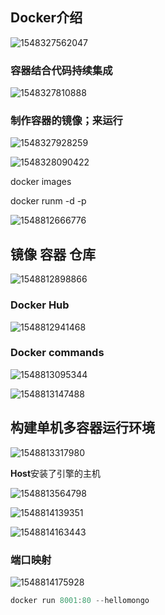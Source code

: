 ##  Docker介绍

![1548327562047](Docker01.assets/1548327562047.png)



### 容器结合代码持续集成



![1548327810888](Docker01.assets/1548327810888.png)



### 制作容器的镜像；来运行

![1548327928259](Docker01.assets/1548327928259.png)







![1548328090422](Docker01.assets/1548328090422.png)









docker images

docker runm -d -p   



 

![1548812666776](Docker01.assets/1548812666776.png)



 ##  镜像	容器	仓库



![1548812898866](Docker01.assets/1548812898866.png)



###  Docker Hub

![1548812941468](Docker01.assets/1548812941468.png)



### Docker commands

![1548813095344](Docker01.assets/1548813095344.png)



![1548813147488](Docker01.assets/1548813147488.png)



##  构建单机多容器运行环境



![1548813317980](Docker01.assets/1548813317980.png)



**Host**安装了引擎的主机



![1548813564798](Docker01.assets/1548813564798.png)







![1548814139351](Docker01.assets/1548814139351.png)



![1548814163443](Docker01.assets/1548814163443.png)



### 端口映射

 ![1548814175928](Docker01.assets/1548814175928.png)



```powershell
docker run 8001:80 --hellomongo
```

